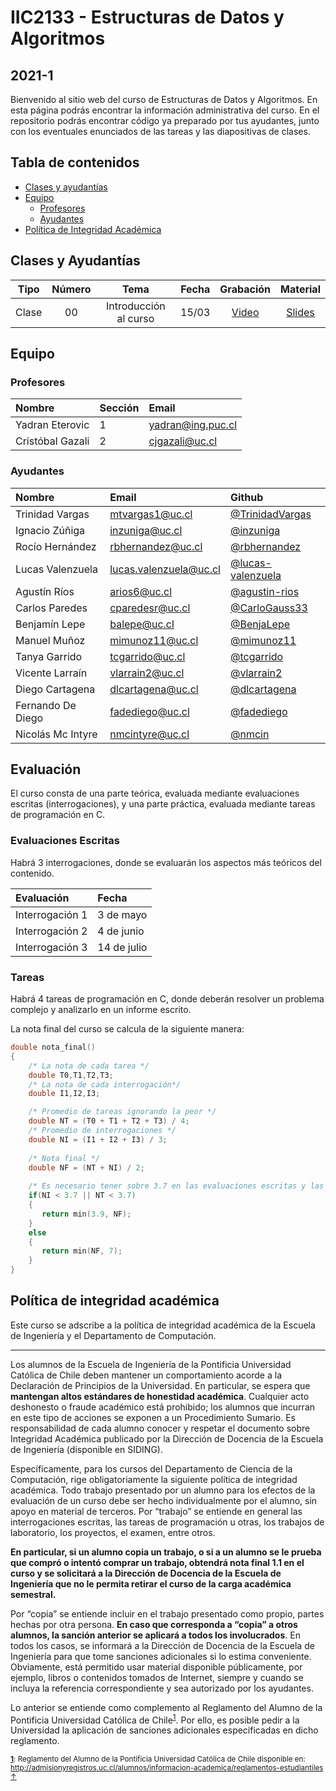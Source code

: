 # IIC2133 - Estructuras de Datos y Algoritmos
## 2021-1

Bienvenido al sitio web del curso de Estructuras de Datos y Algoritmos. En esta página podrás encontrar la información administrativa del curso. En el repositorio podrás encontrar código ya preparado por tus ayudantes, junto con los eventuales enunciados de las tareas y las diapositivas de clases.

## Tabla de contenidos 
 * [Clases y ayudantías](#clases-y-ayudantías)
 * [Equipo](#equipo)
     * [Profesores](#profesores)
     * [Ayudantes](#ayudantes)
 * [Política de Integridad Académica](#política-de-integridad-académica)

 ## Clases y Ayudantías
| Tipo | Número | Tema | Fecha | Grabación | Material |
| :--: | :--: | :--: | :--: | :--: | :--: |
| Clase | 00 | Introducción al curso | 15/03 | [Video](https://youtu.be/qv4tOsyU5gw) | [Slides](https://github.com/IIC2133-PUC/2021-1/blob/master/Clases/00.%20Introducción%20al%20curso.pdf)|

     
## Equipo

### Profesores

| Nombre               |  Sección         |  Email         |
|:-------------------- |:--------------|:--------------|
| Yadran Eterovic | 1 | yadran@ing.puc.cl |
| Cristóbal Gazali | 2 | cjgazali@uc.cl |


### Ayudantes

| Nombre                | Email       | Github |
|:--------------------- |:-------------| :---------|
| Trinidad Vargas | mtvargas1@uc.cl | [@TrinidadVargas](https://www.github.com/TrinidadVargas)|
| Ignacio Zúñiga | inzuniga@uc.cl | [@inzuniga](https://www.github.com/inzuniga)|
| Rocío Hernández | rbhernandez@uc.cl | [@rbhernandez](https://www.github.com/rbhernandez)|
| Lucas Valenzuela | lucas.valenzuela@uc.cl | [@lucas-valenzuela](https://www.github.com/lucas-valenzuela)|
| Agustín Ríos | arios6@uc.cl | [@agustin-rios](https://www.github.com/agustin-rios)|
| Carlos Paredes | cparedesr@uc.cl | [@CarloGauss33](https://www.github.com/CarloGauss33)|
| Benjamín Lepe | balepe@uc.cl | [@BenjaLepe](https://www.github.com/BenjaLepe)|
| Manuel Muñoz | mimunoz11@uc.cl | [@mimunoz11](https://www.github.com/mimunoz11)|
| Tanya Garrido | tcgarrido@uc.cl | [@tcgarrido ](https://www.github.com/tcgarrido )|
| Vicente Larraín | vlarrain2@uc.cl | [@vlarrain2](https://www.github.com/vlarrain2)|
| Diego Cartagena | dlcartagena@uc.cl | [@dlcartagena](https://www.github.com/dlcartagena)|
| Fernando De Diego | fadediego@uc.cl | [@fadediego](https://www.github.com/fadediego)|
| Nicolás Mc Intyre | nmcintyre@uc.cl | [@nmcin](https://www.github.com/nmcin)|


## Evaluación

El curso consta de una parte teórica, evaluada mediante evaluaciones escritas (interrogaciones), y una parte práctica, evaluada mediante tareas de programación en C.

### Evaluaciones Escritas

Habrá 3 interrogaciones, donde se evaluarán los aspectos más teóricos del contenido.

| Evaluación | Fecha |
|:----------|:----------|
| Interrogación 1 | 3 de mayo |
| Interrogación 2 | 4 de junio |
| Interrogación 3 | 14 de julio |


### Tareas

Habrá 4 tareas de programación en C, donde deberán resolver un problema complejo y analizarlo en un informe escrito. 

La nota final del curso se calcula de la siguiente manera:

```c++
double nota_final()
{
    /* La nota de cada tarea */
    double T0,T1,T2,T3;    
    /* La nota de cada interrogación*/
    double I1,I2,I3;

    /* Promedio de tareas ignorando la peor */
    double NT = (T0 + T1 + T2 + T3) / 4;
    /* Promedio de interrogaciones */
    double NI = (I1 + I2 + I3) / 3;
    
    /* Nota final */
    double NF = (NT + NI) / 2;
    
    /* Es necesario tener sobre 3.7 en las evaluaciones escritas y las tareas por separado para aprobar el curso */
    if(NI < 3.7 || NT < 3.7)
    {
       return min(3.9, NF);
    }
    else
    {
       return min(NF, 7);
    }
}
```

## Política de integridad académica

Este curso se adscribe a la política de integridad académica de la Escuela de Ingeniería y el Departamento de Computación.

---

Los alumnos de la Escuela de Ingeniería de la Pontificia Universidad Católica de Chile deben mantener un comportamiento acorde a la Declaración de Principios de la Universidad.  En particular, se espera que **mantengan altos estándares de honestidad académica**.  Cualquier acto deshonesto o fraude académico está prohibido; los alumnos que incurran en este tipo de acciones se exponen a un Procedimiento Sumario. Es responsabilidad de cada alumno conocer y respetar el documento sobre Integridad Académica publicado por la Dirección de Docencia de la Escuela de Ingeniería (disponible en SIDING).

Específicamente, para los cursos del Departamento de Ciencia de la Computación, rige obligatoriamente la siguiente política de integridad académica. Todo trabajo presentado por un alumno para los efectos de la evaluación de un curso debe ser hecho individualmente por el alumno, sin apoyo en material de terceros.  Por “trabajo” se entiende en general las interrogaciones escritas, las tareas de programación u otras, los trabajos de laboratorio, los proyectos, el examen, entre otros.

**En particular, si un alumno copia un trabajo, o si a un alumno se le prueba que compró o intentó comprar un trabajo, obtendrá nota final 1.1 en el curso y se solicitará a la Dirección de Docencia de la Escuela de Ingeniería que no le permita retirar el curso de la carga académica semestral.**

Por “copia” se entiende incluir en el trabajo presentado como propio, partes hechas por otra persona.  **En caso que corresponda a “copia” a otros alumnos, la sanción anterior se aplicará a todos los involucrados**.  En todos los casos, se informará a la Dirección de Docencia de la Escuela de Ingeniería para que tome sanciones adicionales si lo estima conveniente. Obviamente, está permitido usar material disponible públicamente, por ejemplo, libros o contenidos tomados de Internet, siempre y cuando se incluya la referencia correspondiente y sea autorizado por los ayudantes.

Lo anterior se entiende como complemento al Reglamento del Alumno de la Pontificia Universidad Católica de 
Chile<sup><a name="pucCLBack">[1](#pucCL)</a></sup>.  Por ello, es posible pedir a la Universidad la aplicación de sanciones adicionales especificadas en dicho reglamento.

<sub>**<a name="pucCL">[1](#pucCL)</a>**: Reglamento del Alumno de la Pontificia Universidad Católica de Chile disponible en: http://admisionyregistros.uc.cl/alumnos/informacion-academica/reglamentos-estudiantiles [&#8593;](#pucCLBack)</sub>
